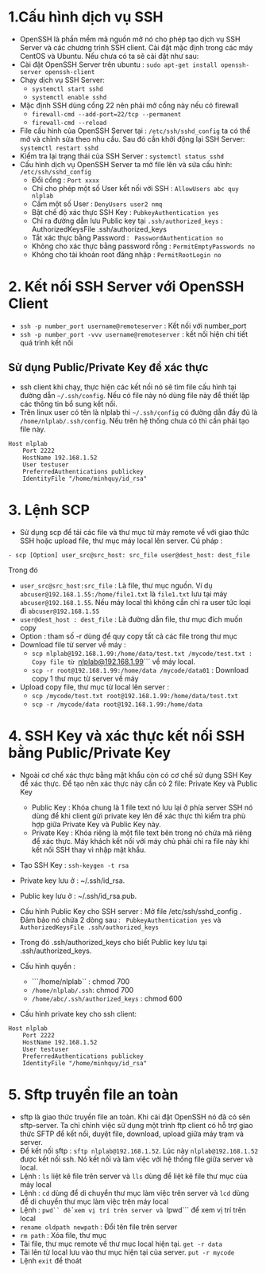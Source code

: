 # 1.Cấu hình dịch vụ SSH
- OpenSSH là phần mềm mã nguồn mở nó cho phép tạo dịch vụ SSH Server và các chương trình SSH client. Cài đặt mặc định trong các máy CentOS và Ubuntu. Nếu chưa có ta sẽ cài đặt như sau:
- Cài đặt OpenSSH Server trên ubuntu : ```sudo apt-get install openssh-server openssh-client```
- Chạy dịch vụ SSH Server: 
	- ```systemctl start sshd```
	- ```systemctl enable sshd```
- Mặc định SSH dùng cổng 22 nên phải mở cổng này nếu có firewall
	- ```firewall-cmd --add-port=22/tcp --permanent```
	- ```firewall-cmd --reload```
- File cấu hình của OpenSSH Server tại : ```/etc/ssh/sshd_config``` ta có thể mở và chỉnh sửa theo nhu cầu. Sau đó cần khởi động lại SSH Server: ```systemctl restart sshd```
- Kiểm tra lại trạng thái của SSH Server : ```systemctl status sshd```
- Cấu hình dịch vụ OpenSSH Server ta mở file lên và sửa cấu hình: ```/etc/ssh/sshd_config```
	- Đổi cổng : ```Port xxxx```
	- Chỉ cho phép một số User kết nối với SSH : ```AllowUsers abc quy nlplab```
	- Cấm một số User : ```DenyUsers user2 nmq```
	- Bật chế độ xác thực SSH Key : ```PubkeyAuthentication yes```
	- Chỉ ra đường dẫn lưu Public key tại ```.ssh/authorized_keys``` : AuthorizedKeysFile .ssh/authorized_keys
	- Tắt xác thực bằng Password : ``` PasswordAuthentication no```
	- Không cho xác thực bằng password rỗng : ```PermitEmptyPasswords no```
	- Không cho tài khoản root đăng nhập : ```PermitRootLogin no```

# 2. Kết nối SSH Server với OpenSSH Client
- ```ssh -p number_port username@remoteserver``` : Kết nối với number_port 
- ```ssh -p number_port -vvv username@remoteserver``` : kết nối hiện chi tiết quá trình kết nối
## Sử dụng Public/Private Key để xác thực
- ssh client khi chạy, thực hiện các kết nối nó sẽ tìm file cấu hình tại đường dẫn ```~/.ssh/config```. Nếu có file này nó dùng file này để thiết lập các thông tin bổ sung kết nối.
- Trên linux user có tên là nlplab thì ```~/.ssh/config``` có đường dẫn đầy đủ là ```/home/nlplab/.ssh/config```. Nếu trên hệ thống chưa có thì cần phải tạo file này.
```
Host nlplab
    Port 2222
    HostName 192.168.1.52
    User testuser
    PreferredAuthentications publickey
    IdentityFile "/home/minhquy/id_rsa"
```
# 3. Lệnh SCP
- Sử dụng scp để tải các file và thư mục từ máy remote về với giao thức SSH hoặc upload file, thư mục máy local lên server. Cú pháp :
```
- scp [Option] user_src@src_host: src_file user@dest_host: dest_file
```
Trong đó
- ```user_src@src_host:src_file``` : Là file, thư mục nguồn. Ví dụ ```abcuser@192.168.1.55:/home/file1.txt``` là ```file1.txt``` lưu tại máy ```abcuser@192.168.1.55```. Nếu máy local thì không cần chỉ ra user tức loại đi ```abcuser@192.168.1.55```
- ```user@dest_host : dest_file``` : Là đường dẫn file, thư mục đích muốn copy 
- Option : tham số -r dùng để quy copy tất cả các file trong thư mục
- Download file từ server về máy :
	- ```scp nlplab@192.168.1.99:/home/data/test.txt /mycode/test.txt : Copy file từ ```nlplab@192.168.1.99``` về máy local.
	- ```scp -r root@192.168.1.99:/home/data /mycode/data01``` : Download copy 1 thư mục từ server về máy
- Upload copy file, thư mục từ local lên server : 
	- ```scp /mycode/test.txt root@192.168.1.99:/home/data/test.txt```
	- ```scp -r /mycode/data root@192.168.1.99:/home/data```

# 4. SSH Key và xác thực kết nối SSH bằng Public/Private Key
- Ngoài cơ chế xác thực bằng mật khẩu còn có cơ chế sử dụng SSH Key để xác thực. Để tạo nên xác thực này cần có 2 file: Private Key và Public Key
	- Public Key : Khóa chung là 1 file text nó lưu lại ở phía server SSH nó dùng để khi client gửi private key lên để xác thực thì kiểm tra phù hợp giữa Private Key và Public Key này.
	-  Private Key : Khóa riêng là một file text bên trong nó chứa mã riêng để xác thực. Máy khách kết nối với máy chủ phải chỉ ra file này khi kết nối SSH thay vì nhập mật khẩu.
- Tạo SSH Key : ```ssh-keygen -t rsa```
- Private key lưu ở : ~/.ssh/id_rsa.
- Public key lưu ở : ~/.ssh/id_rsa.pub.

- Cấu hình Public Key cho SSH server : Mở file /etc/ssh/sshd_config . Đảm bảo nó chứa 2 dòng sau : ``` PubkeyAuthentication yes``` và  ```AuthorizedKeysFile .ssh/authorized_keys```
- Trong đó .ssh/authorized_keys cho biết Public key lưu tại .ssh/authorized_keys.
- Cấu hình quyền : 
	- ```/home/nlplab`` : chmod 700
	- ```/home/nlplab/.ssh```: chmod 700
	- ```/home/abc/.ssh/authorized_keys``` : chmod 600
- Cấu hình private key cho ssh client:
```
Host nlplab
    Port 2222
    HostName 192.168.1.52
    User testuser
    PreferredAuthentications publickey
    IdentityFile "/home/minhquy/id_rsa"
```

# 5. Sftp truyền file an toàn
- sftp là giao thức truyền file an toàn. Khi cài đặt OpenSSH nó đã có sẽn sftp-server. Ta chỉ chỉnh việc sử dụng một trình ftp client có hỗ trợ giao thức SFTP để kết nối, duyệt file, download, upload giữa máy trạm và server.
- Để kết nối sftp : ```sftp nlplab@192.168.1.52```. Lúc này ```nlplab@192.168.1.52``` được kết nối ssh. Nó kết nối và làm việc với hệ thống file giữa server và local.
- Lệnh : ```ls``` liệt kê file trên server và ```lls``` dùng để liệt kê file thư mục của máy local
- Lệnh : ```cd``` dùng để di chuyển thư mục làm việc trên server và ```lcd``` dùng để di chuyển thư mục làm việc trên máy local
- Lệnh : ```pwd`` để xem vị trí trên server và ```lpwd``` để xem vị trí trên local
- ```rename oldpath newpath``` : Đổi tên file trên server
- ```rm path``` : Xóa file, thư mục
- Tải file, thư mục remote về thư mục local hiện tại. ```get -r data```
- Tải lên từ local lưu vào thư mục hiện tại của server. ```put -r mycode```
- Lệnh ```exit``` để thoát

















